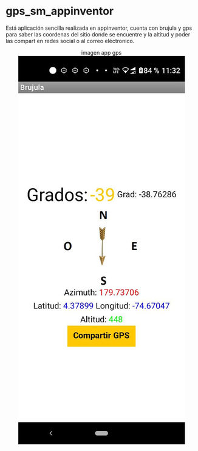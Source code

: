 # gps_sm_appinventor

Está aplicación sencilla realizada en appinventor, cuenta con brujula y gps para saber las coordenas del sitio donde
se encuentre y la altitud y poder las compart en redes social o al correo eléctronico.
<p align="center">
imagen app gps  <br>
    <img src="https://github.com/dariohimo/gps_sm_appinventor/blob/7c36a11530362340864a7fbb4d669cbd0b519206/gps_change_socialMedia.jpg" />
  </a>
</p>

